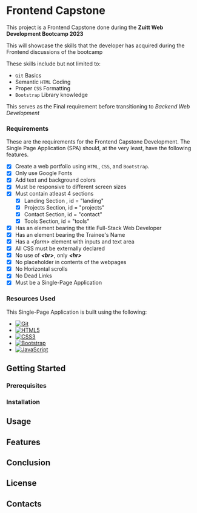 # Frontend Capstone

This project is a Frontend Capstone done during the **Zuitt Web Development Bootcamp 2023**

This will showcase the skills that the developer has acquired during the Frontend discussions of the bootcamp

These skills include but not limited to:
- `Git` Basics
- Semantic `HTML` Coding
- Proper `CSS` Formatting
- `Bootstrap` Library knowledge

This serves as the Final requirement before transitioning to *Backend Web Development*

### Requirements
These are the requirements for the Frontend Capstone Development. The Single Page Application (SPA) should, at the very least, have the following features.
- [x] Create a web portfolio using `HTML`, `CSS`, and `Bootstrap`.
- [x] Only use Google Fonts
- [x] Add text and background colors
- [x] Must be responsive to different screen sizes
- [x] Must contain atleast 4 sections
    - [x] Landing Section , id = "landing"
    - [x] Projects Section, id = "projects"
    - [x] Contact Section, id = "contact"
    - [x] Tools Section, id = "tools"
- [x] Has an element bearing the title Full-Stack Web Developer
- [x] Has an element bearing the Trainee's Name
- [x] Has a *\<form\>* element with inputs and text area
- [x] All CSS must be externally declared
- [x] No use of ***\<br\>***, only ***\<hr\>***
- [x] No placeholder in contents of the webpages
- [x] No Horizontal scrolls
- [x] No Dead Links
- [x] Must be a Single-Page Application
      
### Resources Used
This Single-Page Application is built using the following:

* [![Git][Git-logo]](#)
* [![HTML5][HTML-logo]](#)
* [![CSS3][CSS-logo]](#)
* [![Bootstrap][Bootstrap-logo]](#)
* [![JavaScript][JavaScript-logo]](#)
  


## Getting Started

### Prerequisites

### Installation

## Usage

## Features

## Conclusion

## License

## Contacts
<!----------------------------------------------------------------------------------------------------------------------------------------------------------->
[Git-logo]: https://img.shields.io/badge/git-%23F05033.svg?style=for-the-badge&logo=git&logoColor=white
[HTML-logo]: https://img.shields.io/badge/html5-%23E34F26.svg?style=for-the-badge&logo=html5&logoColor=white
[CSS-logo]: https://img.shields.io/badge/css3-%231572B6.svg?style=for-the-badge&logo=css3&logoColor=white
[Bootstrap-logo]: https://img.shields.io/badge/bootstrap-%238511FA.svg?style=for-the-badge&logo=bootstrap&logoColor=white
[JavaScript-logo]: https://img.shields.io/badge/javascript-%23323330.svg?style=for-the-badge&logo=javascript&logoColor=%23F7DF1E


